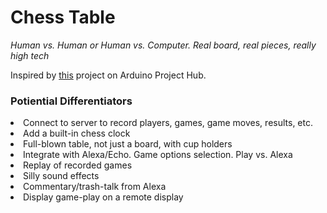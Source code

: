 # Chess Table
<i>Human vs. Human or Human vs. Computer.  Real board, real pieces, really high tech</i>

Inspired by <a href="https://create.arduino.cc/projecthub/Maxchess/wooden-chess-board-with-piece-recognition-872ffb?ref=search&ref_id=chess&offset=0">this</a> project on Arduino Project Hub.

<h3>Potiential Differentiators</h3>
<list>
<li>Connect to server to record players, games, game moves, results, etc.</li>
<li>Add a built-in chess clock</li>
<li>Full-blown table, not just a board, with cup holders</li>
<li>Integrate with Alexa/Echo.  Game options selection. Play vs. Alexa</li>
<li>Replay of recorded games</li>
<li>Silly sound effects</li>
<li>Commentary/trash-talk from Alexa</li>
<li>Display game-play on a remote display</li>
</list>
